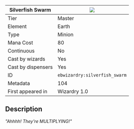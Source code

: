 | Silverfish Swarm |![](https://github.com/Electroblob77/Wizardry/blob/1.12.2/src/main/resources/assets/ebwizardry/textures/spells/ebwizardry:silverfish_swarm.png)|
|---|---|
| Tier | Master |
| Element | Earth |
| Type | Minion |
| Mana Cost | 80 |
| Continuous | No |
| Cast by wizards | Yes |
| Cast by dispensers | Yes |
| ID | `ebwizardry:silverfish_swarm` |
| Metadata | 104 |
| First appeared in | Wizardry 1.0 |
## Description
_"Ahhhh! They're MULTIPLYING!"_